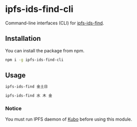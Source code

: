 # ipfs-ids-find-cli
Command-line interfaces (CLI) for [ipfs-ids-find](https://github.com/chise/ipfs-ids-find).


## Installation

You can install the package from npm.

```bash
npm i -g ipfs-ids-find-cli
```

## Usage

```bash
ipfs-ids-find 金土日

ipfs-ids-find 水 木 金
```

### Notice

You must run IPFS daemon of [Kubo](https://github.com/ipfs/kubo) before using this module.
